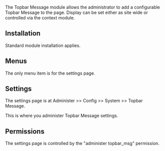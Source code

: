 The Topbar Message module allows the administrator to add a configurable 
Topbar Message to the page. Display can be set either as site wide 
or controlled via the context module.

Installation
------------
Standard module installation applies.

Menus
-----
The only menu item is for the settings page.

Settings
--------
The settings page is at Administer >> Config >> System >> Topbar Message.

This is where you administer Topbar Message settings.

Permissions
-----------
The settings page is controlled by the "administer topbar_msg" permission.
